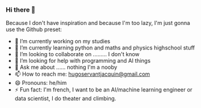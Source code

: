 ### Hi there 👋

Because I don't have inspiration and because I'm too lazy, I'm just gonna use the Github preset:

- 🔭 I’m currently working on my studies
- 🌱 I’m currently learning python and maths and physics highschool stuff
- 👯 I’m looking to collaborate on ......... I don't know
- 🤔 I’m looking for help with programming and AI things
- 💬 Ask me about ...... nothing I'm a nooby
- 📫 How to reach me: hugoservantjacquin@gmail.com
- 😄 Pronouns: he/him
- ⚡ Fun fact: I'm french, I want to be an AI/machine learning engineer or data scientist, I do theater and climbing. 
